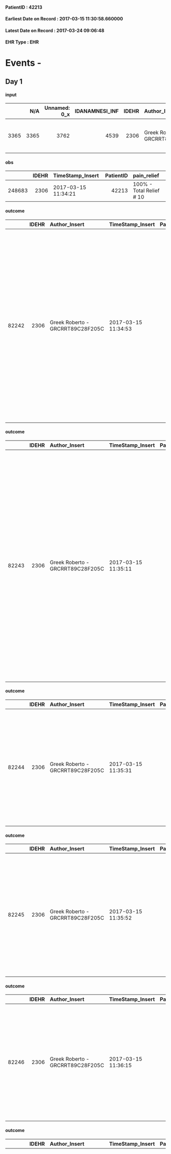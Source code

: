 
#### PatientID : 42213
#### Earliest Date on Record : 2017-03-15 11:30:58.660000
#### Latest Date on Record : 2017-03-24 09:06:48
#### EHR Type : EHR

# Events - 

## Day 1

#### input
|      |    N/A |   Unnamed: 0_x |   IDANAMNESI_INF |   IDEHR | Author_Insert                    | TimeStamp_Insert           | EHRType   |   PatientID |   IDDigitalSignDocument |   Non_Rilevabile_x | Note_Non_Rilevabile_x   | cognitivo_percettivo    | sonno_riposo   | perc_salute                                                    | rapporti_fam   | persone_vicine      | Caregiver   |
|-----:|-------:|---------------:|-----------------:|--------:|:---------------------------------|:---------------------------|:----------|------------:|------------------------:|-------------------:|:------------------------|:------------------------|:---------------|:---------------------------------------------------------------|:---------------|:--------------------|:------------|
| 3365 |   3365 |           3762 |             4539 |    2306 | Greek Roberto - GRCRRT89C28F205C | 2017-03-15 11:30:58.660000 | EHR       |       42213 |                  684381 |                  0 | NR                      | ideo-motor slowdown # 4 | Insomnia # 0   | perdit√ † Performance # 0; increased dell'affaticabilit√ † # 2 | is # 0         | daughter and son-in | daughter    |

#### obs
|        |   IDEHR | TimeStamp_Insert    |   PatientID | pain_relief              |
|-------:|--------:|:--------------------|------------:|:-------------------------|
| 248683 |    2306 | 2017-03-15 11:34:21 |       42213 | 100% - Total Relief # 10 |

#### outcome
|       |   IDEHR | Author_Insert                    | TimeStamp_Insert    |   PatientID |   IDDigitalSignDocument |   IDPAI_VIDAS | opt_problem                                                            |   opt_problem_num | opt_obiettivo                                                          |   opt_obiettivo_num | ds_note        | opt_stato_problema   |   opt_stato_problema_num | opt_interventi                                                                                                                                                                                                                                                                                                                                       |   opt_interventi_num |
|------:|--------:|:---------------------------------|:--------------------|------------:|------------------------:|--------------:|:-----------------------------------------------------------------------|------------------:|:-----------------------------------------------------------------------|--------------------:|:---------------|:---------------------|-------------------------:|:-----------------------------------------------------------------------------------------------------------------------------------------------------------------------------------------------------------------------------------------------------------------------------------------------------------------------------------------------------|---------------------:|
| 82242 |    2306 | Greek Roberto - GRCRRT89C28F205C | 2017-03-15 11:34:53 |       42213 |                  684386 |         84466 | Alteration of comfort associated with chronic pain and / or acute # 29 |                 2 | The patient will understand the importance of analgesic treatment # 54 |                   4 | in observation | closed Problem # 2   |                        2 | Counseling - Encouraging the patient to express their concerns # 429; Informational - Providing information on the basic therapy and the need to reduce the fear of dependence # 432; Informational - Inform the patient of the reasons why he may feel pain # 433; Informative - Inform the patient of the various methods of pain management # 434 |                    4 |

#### outcome
|       |   IDEHR | Author_Insert                    | TimeStamp_Insert    |   PatientID |   IDDigitalSignDocument |   IDPAI_VIDAS | opt_problem          |   opt_problem_num | opt_obiettivo                                       |   opt_obiettivo_num | opt_stato_problema   |   opt_stato_problema_num | opt_interventi                                                                                                                                                                                                                                                                                                                                                                                                                                     |   opt_interventi_num |
|------:|--------:|:---------------------------------|:--------------------|------------:|------------------------:|--------------:|:---------------------|------------------:|:----------------------------------------------------|--------------------:|:---------------------|-------------------------:|:---------------------------------------------------------------------------------------------------------------------------------------------------------------------------------------------------------------------------------------------------------------------------------------------------------------------------------------------------------------------------------------------------------------------------------------------------|---------------------:|
| 82243 |    2306 | Greek Roberto - GRCRRT89C28F205C | 2017-03-15 11:35:11 |       42213 |                  684387 |         84467 | Alteration hive # 33 |                 4 | The patient scaricher√ † ¬ † once every 3 days # 70 |                   4 | closed Problem # 2   |                        2 | Implementation PAI - Increase hydration per os # 576; Implementation of PAI - Administer medications correctly as prescribed # 578; Implementation of PAI - Evaluate the efficacy of drug administration # 579; Implementation of PAI - Perform evacuative enema after three days of closed alvo stool # 582; Counseling - Sharing with the patient the therapeutic path # 583; Counseling - Sharing with the caregiver the therapeutic path # 584 |                    4 |

#### outcome
|       |   IDEHR | Author_Insert                    | TimeStamp_Insert    |   PatientID |   IDDigitalSignDocument |   IDPAI_VIDAS | opt_problem                           |   opt_problem_num | opt_obiettivo                                                                                                             |   opt_obiettivo_num | opt_stato_problema   |   opt_stato_problema_num | opt_interventi                                                                                                                                                                                        |   opt_interventi_num |
|------:|--------:|:---------------------------------|:--------------------|------------:|------------------------:|--------------:|:--------------------------------------|------------------:|:--------------------------------------------------------------------------------------------------------------------------|--------------------:|:---------------------|-------------------------:|:------------------------------------------------------------------------------------------------------------------------------------------------------------------------------------------------------|---------------------:|
| 82244 |    2306 | Greek Roberto - GRCRRT89C28F205C | 2017-03-15 11:35:31 |       42213 |                  684388 |         84468 | Nutrition / Hydration inadequate # 34 |                 4 | The patient alimenter√ † ¬ † ¬ † using the residual capacit√ † reducing the risk of episodes of aspiration pneumonia # 73 |                   4 | closed Problem # 2   |                        2 | Educational - Educating the patient / caregiver about the need to change the consistency of food # 617; Informative - Informing the patient / caregiver about possible options for intervention # 618 |                    4 |

#### outcome
|       |   IDEHR | Author_Insert                    | TimeStamp_Insert    |   PatientID |   IDDigitalSignDocument |   IDPAI_VIDAS | opt_problem                                               |   opt_problem_num | opt_obiettivo                                                                                                                                                                                                         |   opt_obiettivo_num | opt_stato_problema   |   opt_stato_problema_num | opt_interventi                                                                                                                                                                                                   |   opt_interventi_num |
|------:|--------:|:---------------------------------|:--------------------|------------:|------------------------:|--------------:|:----------------------------------------------------------|------------------:|:----------------------------------------------------------------------------------------------------------------------------------------------------------------------------------------------------------------------|--------------------:|:---------------------|-------------------------:|:-----------------------------------------------------------------------------------------------------------------------------------------------------------------------------------------------------------------|---------------------:|
| 82245 |    2306 | Greek Roberto - GRCRRT89C28F205C | 2017-03-15 11:35:52 |       42213 |                  684389 |         84469 | State anxiety, apprehension, confusion, anger, panic # 28 |                 4 | The patient riferir√ † ¬ † to get better on the mental and physical plane, distinguishing the real problems from those potential, identifying the factors that still pu√≤ controlling and expressing their fears # 52 |                   4 | closed Problem # 2   |                        2 | Counseling - Share with caregiver therapeutic path # 402; PAI Implementation - Evaluate the effectiveness of drug administration # 400; PAI Implementation - properly administer the drugs as prescription # 399 |                    4 |

#### outcome
|       |   IDEHR | Author_Insert                    | TimeStamp_Insert    |   PatientID |   IDDigitalSignDocument |   IDPAI_VIDAS | opt_problem                         |   opt_problem_num | opt_obiettivo                                                                                                                                                                              |   opt_obiettivo_num | opt_stato_problema   |   opt_stato_problema_num | opt_interventi                                                                                                                                                                                                      |   opt_interventi_num |
|------:|--------:|:---------------------------------|:--------------------|------------:|------------------------:|--------------:|:------------------------------------|------------------:|:-------------------------------------------------------------------------------------------------------------------------------------------------------------------------------------------|--------------------:|:---------------------|-------------------------:|:--------------------------------------------------------------------------------------------------------------------------------------------------------------------------------------------------------------------|---------------------:|
| 82246 |    2306 | Greek Roberto - GRCRRT89C28F205C | 2017-03-15 11:36:15 |       42213 |                  684390 |         84470 | Deficit in the care of s√® # 25 = 0 |                 4 | Maintain dignity ¬ † of the patient, where possible, helping him to accept their own limitations, considering himself realistic and objective (eating, bathing, dressing, delete) # 42 = 0 |                   4 | Open Problem # 1     |                        1 | PAI Implementation - Ensuring the right privacy # 182 = 0; Counseling - Encourage to express feelings about the care deficit s # 184 = 0; PAI Implementation - completely replace the activity † everyday # 183 = 0 |                    4 |

#### outcome
|       |   IDEHR | Author_Insert                    | TimeStamp_Insert    |   PatientID |   IDDigitalSignDocument |   IDPAI_VIDAS | opt_problem                                                                |   opt_problem_num | opt_obiettivo                                                   |   opt_obiettivo_num | opt_stato_problema   |   opt_stato_problema_num | opt_interventi                                                                                                                                                                                                                                                                                                                                                                                                                                                                                               |   opt_interventi_num |
|------:|--------:|:---------------------------------|:--------------------|------------:|------------------------:|--------------:|:---------------------------------------------------------------------------|------------------:|:----------------------------------------------------------------|--------------------:|:---------------------|-------------------------:|:-------------------------------------------------------------------------------------------------------------------------------------------------------------------------------------------------------------------------------------------------------------------------------------------------------------------------------------------------------------------------------------------------------------------------------------------------------------------------------------------------------------|---------------------:|
| 82247 |    2306 | Greek Roberto - GRCRRT89C28F205C | 2017-03-15 11:36:40 |       42213 |                  684391 |         84471 | Alteration of comfort associated with chronic pain and / or acute # 29 = 0 |                 2 | The patient riferir√ † ¬ † a satisfactory pain control # 56 = 0 |                   1 | closed Problem # 2   |                        2 | PAI Implementation - therapeutic upgrading # 441; PAI Implementation - properly administer the drugs as prescription # 442; Implementation PAI - Evaluate the effectiveness of drug delivery # 443; Education - educating the caregiver / patient recognition / treatment of the symptom # 446; PAI Implementation - therapeutic upgrading # 441 = 0; PAI Implementation - properly administer the drugs as prescription # 442 = 0; PAI Implementation - to evaluate the efficacy of drug delivery # 443 = 0 |                    2 |

#### outcome
|       |   IDEHR | Author_Insert                    | TimeStamp_Insert    |   PatientID |   IDDigitalSignDocument |   IDPAI_VIDAS | opt_problem                                                                |   opt_problem_num | opt_obiettivo                                                   |   opt_obiettivo_num | opt_stato_problema   |   opt_stato_problema_num | opt_interventi                                                                                                                                                                                                                                                                                                                                                                                                                                                                                               |   opt_interventi_num |
|------:|--------:|:---------------------------------|:--------------------|------------:|------------------------:|--------------:|:---------------------------------------------------------------------------|------------------:|:----------------------------------------------------------------|--------------------:|:---------------------|-------------------------:|:-------------------------------------------------------------------------------------------------------------------------------------------------------------------------------------------------------------------------------------------------------------------------------------------------------------------------------------------------------------------------------------------------------------------------------------------------------------------------------------------------------------|---------------------:|
| 82248 |    2306 | Greek Roberto - GRCRRT89C28F205C | 2017-03-15 11:37:05 |       42213 |                  684392 |         84472 | Alteration of comfort associated with chronic pain and / or acute # 29 = 0 |                 2 | The patient riferir√ † ¬ † a satisfactory pain control # 56 = 0 |                   1 | Open Problem # 1     |                        1 | PAI Implementation - therapeutic upgrading # 441; PAI Implementation - properly administer the drugs as prescription # 442; Implementation PAI - Evaluate the effectiveness of drug delivery # 443; Education - educating the caregiver / patient recognition / treatment of the symptom # 446; PAI Implementation - therapeutic upgrading # 441 = 0; PAI Implementation - properly administer the drugs as prescription # 442 = 0; PAI Implementation - to evaluate the efficacy of drug delivery # 443 = 0 |                    2 |

#### outcome
|       |   IDEHR | Author_Insert                    | TimeStamp_Insert    |   PatientID |   IDDigitalSignDocument |   IDPAI_VIDAS | opt_problem                   |   opt_problem_num | opt_obiettivo                                                                                              |   opt_obiettivo_num | opt_stato_problema   |   opt_stato_problema_num | opt_interventi                                                                                                                                                                                                 |   opt_interventi_num |
|------:|--------:|:---------------------------------|:--------------------|------------:|------------------------:|--------------:|:------------------------------|------------------:|:-----------------------------------------------------------------------------------------------------------|--------------------:|:---------------------|-------------------------:|:---------------------------------------------------------------------------------------------------------------------------------------------------------------------------------------------------------------|---------------------:|
| 82249 |    2306 | Greek Roberto - GRCRRT89C28F205C | 2017-03-15 11:37:28 |       42213 |                  684394 |         84473 | Altered sleep / wake # 31 = 0 |                 4 | The patient will report satisfactory conditions in terms of quality both in terms of quantity and # 62 = 0 |                   4 | Open Problem # 1     |                        1 | PAI Implementation - properly I administer the drugs as prescription # 520 = 0; PAI Implementation - To evaluate the efficacy of drug delivery # 521 = 0; PAI Implementation - therapeutic upgrading # 519 = 0 |                    4 |

#### obs
|       |   IDEHR | TimeStamp_Insert           |   PatientID | chk_eloquence     | asthenia   | cachexia     | dyspnoea                  | body_temp    | cognitive_state       |
|------:|--------:|:---------------------------|------------:|:------------------|:-----------|:-------------|:--------------------------|:-------------|:----------------------|
| 18642 |    2306 | 2017-03-15 13:43:02.443000 |       42213 | fluent speech # 0 | Severe # 3 | cachexia # 0 | applicant mild strain # 6 | Apyrexia # 0 | confused at times 0 # |

#### input
|      |    N/A |   IDEHR | Author_Insert                    | TimeStamp_Insert    | EHRType   |   PatientID |   IDDigitalSignDocument | persone_vicine   |   Unnamed: 0_y |   IDANAMNESI_MED |   Non_Rilevabile_y | Note_Non_Rilevabile_y   | opt_consapevolezza                          | diagnosis                                                                                                                                                              |
|-----:|-------:|--------:|:---------------------------------|:--------------------|:----------|------------:|------------------------:|:-----------------|---------------:|-----------------:|-------------------:|:------------------------|:--------------------------------------------|:-----------------------------------------------------------------------------------------------------------------------------------------------------------------------|
| 8081 |   8081 |    2306 | Mauro Roberta - MRARRT80P65M102I | 2017-03-15 13:59:37 | EHR       |       42213 |                  684532 | N/A              |          11107 |             6161 |                  0 | NR                      | Awareness of diagnosis but no prognosis # 2 | 2009: riscontro di nodulo spiculato LSS, solo in follow-up.                                                                                                            |
|      |        |         |                                  |                     |           |             |                         |                  |                |                  |                    |                         |                                             | 11/2015: versamento pleurico sinistro.                                                                                                                                 |
|      |        |         |                                  |                     |           |             |                         |                  |                |                  |                    |                         |                                             | 5/2016: riscontro di metastasi epatica. Verosimile neoplasia polmonare, raccordata alla pleura limitrofa, versamento pleurico e atelettasia al LIS, metastasi epatica. |
|      |        |         |                                  |                     |           |             |                         |                  |                |                  |                    |                         |                                             |                                                                                                                                                                        |
|      |        |         |                                  |                     |           |             |                         |                  |                |                  |                    |                         |                                             | 1999 TURP per IPB; cardiomiopatia dilatativa ipocinetica, 2011 IM lieve. BESV.                                                                                         |

#### input
|       |    N/A |   IDEHR | Author_Insert                    | TimeStamp_Insert    | EHRType   |   PatientID |   IDDigitalSignDocument | persone_vicine   |   Unnamed: 0_y.1 |   IDDIAGNOSI_ICD |   Non_Rilevabile_y.1 | Note_Non_Rilevabile_y.1   | I_ICD                                                            | II_ICD                                                                        | III_ICD                                         | IV_ICD                                                                                                                |
|------:|-------:|--------:|:---------------------------------|:--------------------|:----------|------------:|------------------------:|:-----------------|-----------------:|-----------------:|---------------------:|:--------------------------|:-----------------------------------------------------------------|:------------------------------------------------------------------------------|:------------------------------------------------|:----------------------------------------------------------------------------------------------------------------------|
| 17232 |  17232 |    2306 | Mauro Roberta - MRARRT80P65M102I | 2017-03-15 14:00:08 | EHR       |       42213 |                  684537 | N/A              |             2793 |             2793 |                    0 | NR                        | 1629 - Tumori maligni del bronco o polmone, non specificato#2069 | 1977 - Tumori maligni secondari del fegato, specificati come metastatici#2155 | 1972 - Tumori maligni secondari del pleura#2150 | 60000 - Ipertrofia prostatica benigna senza ostruzione urinaria ed altri sintomi delle basse vie urinarie (luts)#2364 |

#### obs
|        |   IDEHR | TimeStamp_Insert           |   PatientID | opt_cooperation   | chk_ausili_presidi   | opt_care_giver   | cachexia     | agitation_behavior_freq   | diet           | cognitive_state   |
|-------:|--------:|:---------------------------|------------:|:------------------|:---------------------|:-----------------|:-------------|:--------------------------|:---------------|:------------------|
| 111193 |    2306 | 2017-03-15 17:46:40.687000 |       42213 | Collaborating # 0 | absorbency # 0       | This # 0         | cachexia # 0 | quiet # 0                 | cold foods # 6 | Polished # 2      |

#### obs
|        |   IDEHR | TimeStamp_Insert    |   PatientID |
|-------:|--------:|:--------------------|------------:|
| 159687 |    2306 | 2017-03-15 17:48:12 |       42213 |

#### obs
|        |   IDEHR | TimeStamp_Insert    |   PatientID | pain_relief              |
|-------:|--------:|:--------------------|------------:|:-------------------------|
| 248726 |    2306 | 2017-03-15 20:19:53 |       42213 | 100% - Total Relief # 10 |

#### obs
|       |   IDEHR | TimeStamp_Insert           |   PatientID | personal_hygiene   | urine_elimination   | mobility     | asthenia   | cachexia     | motor_performance                                                                                  | body_temp    | diet            | cognitive_state          | consumption_help   |
|------:|--------:|:---------------------------|------------:|:-------------------|:--------------------|:-------------|:-----------|:-------------|:---------------------------------------------------------------------------------------------------|:-------------|:----------------|:-------------------------|:-------------------|
| 62782 |    2306 | 2017-03-15 20:21:53.500000 |       42213 | Employee # 4       | Independent # 0     | Employee # 4 | Severe # 2 | cachexia # 0 | 30% - Patient with directions to the hospital or home hospitalization, intensive home support # 03 | Apyrexia # 0 | Homogenized # 2 | confused - sometimes # 0 | # 4 employees      |

#### obs
|        |   IDEHR | TimeStamp_Insert    |   PatientID | pain_relief              |
|-------:|--------:|:--------------------|------------:|:-------------------------|
| 248732 |    2306 | 2017-03-16 04:10:59 |       42213 | 100% - Total Relief # 10 |

#### obs
|        |   IDEHR | TimeStamp_Insert    |   PatientID |
|-------:|--------:|:--------------------|------------:|
| 159691 |    2306 | 2017-03-16 06:18:46 |       42213 |


## Day 2

#### obs
|       |   IDEHR | TimeStamp_Insert           |   PatientID | chk_eloquence     | asthenia   | cachexia     | dyspnoea                  | body_temp    | agitation_behavior_freq   | cognitive_state       |
|------:|--------:|:---------------------------|------------:|:------------------|:-----------|:-------------|:--------------------------|:-------------|:--------------------------|:----------------------|
| 18674 |    2306 | 2017-03-16 11:33:55.250000 |       42213 | fluent speech # 0 | Severe # 3 | cachexia # 0 | applicant mild strain # 6 | Apyrexia # 0 | quiet # 0                 | confused at times 0 # |

#### obs
|        |   IDEHR | TimeStamp_Insert           |   PatientID | chk_ausili_presidi   | opt_care_giver   | chk_gastrointestinal_symptoms   | opt_dehydration   | asthenia     | cachexia     | dyspnoea    | body_temp    | agitation_behavior_freq   | diet            | cognitive_state          | consumption_help   |
|-------:|--------:|:---------------------------|------------:|:---------------------|:-----------------|:--------------------------------|:------------------|:-------------|:-------------|:------------|:-------------|:--------------------------|:----------------|:-------------------------|:-------------------|
| 111221 |    2306 | 2017-03-16 11:40:30.850000 |       42213 | absorbency # 0       | absent # 2       | thirst # 5                      | Dehydration # 0   | Moderate # 1 | cachexia # 0 | at rest # 0 | Apyrexia # 1 | quiet # 0                 | homogenized # 2 | confused - sometimes # 0 | help with # 2      |

#### obs
|        |   IDEHR | TimeStamp_Insert    |   PatientID |
|-------:|--------:|:--------------------|------------:|
| 159717 |    2306 | 2017-03-16 11:42:13 |       42213 |

#### obs
|        |   IDEHR | TimeStamp_Insert    |   PatientID | pain_relief              |
|-------:|--------:|:--------------------|------------:|:-------------------------|
| 248852 |    2306 | 2017-03-16 13:36:12 |       42213 | 100% - Total Relief # 10 |

#### obs
|       |   IDEHR | TimeStamp_Insert           |   PatientID | personal_hygiene   | urine_elimination   | mobility     | active_diuresis     | asthenia   | cachexia     | motor_performance                                                                                  | body_temp    | diet            | cognitive_state   | consumption_help   |
|------:|--------:|:---------------------------|------------:|:-------------------|:--------------------|:-------------|:--------------------|:-----------|:-------------|:---------------------------------------------------------------------------------------------------|:-------------|:----------------|:------------------|:-------------------|
| 62822 |    2306 | 2017-03-16 13:41:20.497000 |       42213 | Employee # 4       | Independent # 0     | Employee # 4 | active diuresis # 0 | Severe # 2 | cachexia # 0 | 30% - Patient with directions to the hospital or home hospitalization, intensive home support # 03 | Apyrexia # 0 | Homogenized # 2 | Polished # 2      | # 4 employees      |

#### obs
|        |   IDEHR | TimeStamp_Insert           |   PatientID | chk_ausili_presidi   | opt_care_giver   | chk_gastrointestinal_symptoms   | opt_dehydration   | asthenia     | cachexia     | dyspnoea    | body_temp    | agitation_behavior_freq   | diet            | cognitive_state          | consumption_help   |
|-------:|--------:|:---------------------------|------------:|:---------------------|:-----------------|:--------------------------------|:------------------|:-------------|:-------------|:------------|:-------------|:--------------------------|:----------------|:-------------------------|:-------------------|
| 111230 |    2306 | 2017-03-16 15:57:30.197000 |       42213 | absorbency # 0       | absent # 2       | thirst # 5                      | Dehydration # 0   | Moderate # 1 | cachexia # 0 | at rest # 0 | Apyrexia # 1 | quiet # 0                 | homogenized # 2 | confused - sometimes # 0 | help with # 2      |

#### obs
|        |   IDEHR | TimeStamp_Insert    |   PatientID |
|-------:|--------:|:--------------------|------------:|
| 159725 |    2306 | 2017-03-16 15:58:45 |       42213 |

#### obs
|        |   IDEHR | TimeStamp_Insert    |   PatientID | pain_relief              |
|-------:|--------:|:--------------------|------------:|:-------------------------|
| 248917 |    2306 | 2017-03-16 17:35:10 |       42213 | 100% - Total Relief # 10 |

#### obs
|        |   IDEHR | TimeStamp_Insert    |   PatientID | pain_freq      |
|-------:|--------:|:--------------------|------------:|:---------------|
| 248920 |    2306 | 2017-03-16 17:39:27 |       42213 | Occasional # 4 |

#### obs
|       |   IDEHR | TimeStamp_Insert           |   PatientID | personal_hygiene   | urine_elimination   | mobility     | speech            | active_diuresis     | asthenia   | cachexia     | motor_performance                                                                                  | body_temp    | mood                                                          | diet            | cognitive_state   | consumption_help   |
|------:|--------:|:---------------------------|------------:|:-------------------|:--------------------|:-------------|:------------------|:--------------------|:-----------|:-------------|:---------------------------------------------------------------------------------------------------|:-------------|:--------------------------------------------------------------|:----------------|:------------------|:-------------------|
| 62848 |    2306 | 2017-03-17 05:58:45.080000 |       42213 | Employee # 4       | Independent # 0     | Employee # 4 | fluent speech # 0 | active diuresis # 0 | Severe # 2 | cachexia # 0 | 30% - Patient with directions to the hospital or home hospitalization, intensive home support # 03 | Apyrexia # 0 | chiusura in se stesso#01;disperazione#04;senso d'impotenza#10 | Homogenized # 2 | Polished # 2      | # 4 employees      |

#### obs
|        |   IDEHR | TimeStamp_Insert           |   PatientID | opt_cooperation                           | chk_ausili_presidi   | asthenia     | cachexia     | dyspnoea        |
|-------:|--------:|:---------------------------|------------:|:------------------------------------------|:---------------------|:-------------|:-------------|:----------------|
| 111242 |    2306 | 2017-03-17 06:00:09.107000 |       42213 | discomfort to the technical maneuvers # 2 | absorbency # 0       | Moderate # 1 | cachexia # 0 | mild strain # 1 |

#### obs
|        |   IDEHR | TimeStamp_Insert    |   PatientID | pain_freq      |
|-------:|--------:|:--------------------|------------:|:---------------|
| 248946 |    2306 | 2017-03-17 06:00:23 |       42213 | Occasional # 4 |

#### obs
|        |   IDEHR | TimeStamp_Insert    |   PatientID |
|-------:|--------:|:--------------------|------------:|
| 159737 |    2306 | 2017-03-17 06:00:37 |       42213 |

#### obs
|        |   IDEHR | TimeStamp_Insert           |   PatientID | opt_attitude   | motor_performance                                |
|-------:|--------:|:---------------------------|------------:|:---------------|:-------------------------------------------------|
| 121329 |    2306 | 2017-03-17 11:25:03.640000 |       42213 | Positive # 0   | only ambulate with aid or use the wheelchair # 2 |

#### obs
|        |   IDEHR | TimeStamp_Insert           |   PatientID | opt_attitude   | motor_performance                                |
|-------:|--------:|:---------------------------|------------:|:---------------|:-------------------------------------------------|
| 121330 |    2306 | 2017-03-17 11:25:55.193000 |       42213 | Positive # 0   | only ambulate with aid or use the wheelchair # 2 |


## Day 3

#### obs
|        |   IDEHR | TimeStamp_Insert    |   PatientID | pain_freq      | pain_relief              |
|-------:|--------:|:--------------------|------------:|:---------------|:-------------------------|
| 249025 |    2306 | 2017-03-17 13:18:31 |       42213 | Occasional # 4 | 100% - Total Relief # 10 |

#### obs
|       |   IDEHR | TimeStamp_Insert           |   PatientID | personal_hygiene   | urine_elimination   | mobility     | active_diuresis     | asthenia   | cachexia     | motor_performance                                                                                  | body_temp    | diet            | cognitive_state   | consumption_help   |
|------:|--------:|:---------------------------|------------:|:-------------------|:--------------------|:-------------|:--------------------|:-----------|:-------------|:---------------------------------------------------------------------------------------------------|:-------------|:----------------|:------------------|:-------------------|
| 62868 |    2306 | 2017-03-17 13:20:17.397000 |       42213 | Employee # 4       | Independent # 0     | Employee # 4 | active diuresis # 0 | Severe # 2 | cachexia # 0 | 30% - Patient with directions to the hospital or home hospitalization, intensive home support # 03 | Apyrexia # 0 | Homogenized # 2 | Polished # 2      | # 4 employees      |

#### obs
|        |   IDEHR | TimeStamp_Insert           |   PatientID | opt_cooperation   | chk_ausili_presidi   | chk_ausili_incont   | opt_care_giver   | chk_gastrointestinal_symptoms   | asthenia   | cachexia     | dyspnoea        | motor_performance              | body_temp    | agitation_behavior_freq   |
|-------:|--------:|:---------------------------|------------:|:------------------|:---------------------|:--------------------|:-----------------|:--------------------------------|:-----------|:-------------|:----------------|:-------------------------------|:-------------|:--------------------------|
| 111281 |    2306 | 2017-03-17 16:12:28.277000 |       42213 | Collaborating # 0 | absorbency # 0       | absorbency # 0      | absent # 2       | thirst # 5                      | Severe # 2 | cachexia # 0 | mild strain # 1 | bedridden, nontransferable # 5 | Apyrexia # 1 | quiet # 0                 |

#### obs
|        |   IDEHR | TimeStamp_Insert    |   PatientID |
|-------:|--------:|:--------------------|------------:|
| 159778 |    2306 | 2017-03-17 16:13:05 |       42213 |

#### obs
|       |   IDEHR | TimeStamp_Insert           |   PatientID | personal_hygiene   | urine_elimination   | mobility     | active_diuresis     | asthenia   | cachexia     | motor_performance                                                                                  | body_temp    | diet            | cognitive_state   | consumption_help   |
|------:|--------:|:---------------------------|------------:|:-------------------|:--------------------|:-------------|:--------------------|:-----------|:-------------|:---------------------------------------------------------------------------------------------------|:-------------|:----------------|:------------------|:-------------------|
| 62895 |    2306 | 2017-03-17 17:46:59.823000 |       42213 | Employee # 4       | Independent # 0     | Employee # 4 | active diuresis # 0 | Severe # 2 | cachexia # 0 | 30% - Patient with directions to the hospital or home hospitalization, intensive home support # 03 | Apyrexia # 0 | Homogenized # 2 | Polished # 2      | # 4 employees      |

#### obs
|        |   IDEHR | TimeStamp_Insert    |   PatientID | pain_freq      | pain_relief              |
|-------:|--------:|:--------------------|------------:|:---------------|:-------------------------|
| 249093 |    2306 | 2017-03-17 17:47:36 |       42213 | Occasional # 4 | 100% - Total Relief # 10 |

#### obs
|        |   IDEHR | TimeStamp_Insert    |   PatientID | pain_freq      | pain_relief              |
|-------:|--------:|:--------------------|------------:|:---------------|:-------------------------|
| 249112 |    2306 | 2017-03-18 06:18:24 |       42213 | Occasional # 4 | 100% - Total Relief # 10 |

#### obs
|        |   IDEHR | TimeStamp_Insert           |   PatientID |
|-------:|--------:|:---------------------------|------------:|
| 111292 |    2306 | 2017-03-18 06:39:29.383000 |       42213 |

#### obs
|        |   IDEHR | TimeStamp_Insert    |   PatientID |
|-------:|--------:|:--------------------|------------:|
| 159790 |    2306 | 2017-03-18 06:39:58 |       42213 |

#### obs
|        |   IDEHR | TimeStamp_Insert           |   PatientID |
|-------:|--------:|:---------------------------|------------:|
| 306934 |    2306 | 2017-03-18 10:48:01.060000 |       42213 |

#### obs
|        |   IDEHR | TimeStamp_Insert    |   PatientID | pain_freq      | pain_relief              |
|-------:|--------:|:--------------------|------------:|:---------------|:-------------------------|
| 249123 |    2306 | 2017-03-18 11:07:10 |       42213 | Occasional # 4 | 100% - Total Relief # 10 |


## Day 4

#### obs
|        |   IDEHR | TimeStamp_Insert    |   PatientID |
|-------:|--------:|:--------------------|------------:|
| 159804 |    2306 | 2017-03-18 11:54:51 |       42213 |

#### obs
|        |   IDEHR | TimeStamp_Insert           |   PatientID | opt_cooperation                           | chk_ausili_presidi   | opt_care_giver   | dyspnoea        | motor_performance                                                | body_temp    | agitation_behavior_freq   | diet            | cognitive_state          | consumption_help   |
|-------:|--------:|:---------------------------|------------:|:------------------------------------------|:---------------------|:-----------------|:----------------|:-----------------------------------------------------------------|:-------------|:--------------------------|:----------------|:-------------------------|:-------------------|
| 111311 |    2306 | 2017-03-18 12:02:36.397000 |       42213 | discomfort to the technical maneuvers # 2 | absorbency # 0       | This # 0         | mild strain # 1 | unable to walk, transfers difficolt√ † with support operator # 3 | Apyrexia # 1 | quiet # 0                 | homogenized # 2 | confused - sometimes # 0 | help with # 2      |

#### obs
|        |   IDEHR | TimeStamp_Insert    |   PatientID |
|-------:|--------:|:--------------------|------------:|
| 159810 |    2306 | 2017-03-18 12:03:10 |       42213 |

#### obs
|       |   IDEHR | TimeStamp_Insert           |   PatientID | personal_hygiene   | urine_elimination   | mobility     | active_diuresis     | asthenia   | cachexia     | motor_performance                                                                                  | body_temp    | diet            | cognitive_state   | consumption_help   |
|------:|--------:|:---------------------------|------------:|:-------------------|:--------------------|:-------------|:--------------------|:-----------|:-------------|:---------------------------------------------------------------------------------------------------|:-------------|:----------------|:------------------|:-------------------|
| 62920 |    2306 | 2017-03-18 12:09:49.157000 |       42213 | Employee # 4       | Independent # 0     | Employee # 4 | active diuresis # 0 | Severe # 2 | cachexia # 0 | 30% - Patient with directions to the hospital or home hospitalization, intensive home support # 03 | Apyrexia # 0 | Homogenized # 2 | Polished # 2      | help with # 2      |

#### obs
|        |   IDEHR | TimeStamp_Insert           |   PatientID | opt_cooperation                           | chk_ausili_presidi   | opt_care_giver               | dyspnoea        | motor_performance                                                | body_temp    | diet            | cognitive_state          | consumption_help   |
|-------:|--------:|:---------------------------|------------:|:------------------------------------------|:---------------------|:-----------------------------|:----------------|:-----------------------------------------------------------------|:-------------|:----------------|:-------------------------|:-------------------|
| 111322 |    2306 | 2017-03-18 16:26:35.387000 |       42213 | discomfort to the technical maneuvers # 2 | absorbency # 0       | occasionally lives there # 1 | mild strain # 1 | unable to walk, transfers difficolt√ † with support operator # 3 | Apyrexia # 1 | homogenized # 2 | confused - sometimes # 0 | help with # 2      |

#### obs
|        |   IDEHR | TimeStamp_Insert    |   PatientID |
|-------:|--------:|:--------------------|------------:|
| 159819 |    2306 | 2017-03-18 16:27:15 |       42213 |

#### obs
|       |   IDEHR | TimeStamp_Insert           |   PatientID | personal_hygiene   | urine_elimination   | mobility     | active_diuresis     | asthenia   | cachexia     | motor_performance                                                                                  | body_temp    | diet            | cognitive_state   | consumption_help   |
|------:|--------:|:---------------------------|------------:|:-------------------|:--------------------|:-------------|:--------------------|:-----------|:-------------|:---------------------------------------------------------------------------------------------------|:-------------|:----------------|:------------------|:-------------------|
| 62924 |    2306 | 2017-03-18 16:57:54.473000 |       42213 | Employee # 4       | Independent # 0     | Employee # 4 | active diuresis # 0 | Severe # 2 | cachexia # 0 | 30% - Patient with directions to the hospital or home hospitalization, intensive home support # 03 | Apyrexia # 0 | Homogenized # 2 | Polished # 2      | help with # 2      |

#### obs
|        |   IDEHR | TimeStamp_Insert    |   PatientID | pain_relief              |
|-------:|--------:|:--------------------|------------:|:-------------------------|
| 249141 |    2306 | 2017-03-18 16:58:20 |       42213 | 100% - Total Relief # 10 |

#### obs
|        |   IDEHR | TimeStamp_Insert           |   PatientID | body_temp    |
|-------:|--------:|:---------------------------|------------:|:-------------|
| 111337 |    2306 | 2017-03-19 06:14:04.650000 |       42213 | Apyrexia # 1 |

#### obs
|        |   IDEHR | TimeStamp_Insert    |   PatientID |
|-------:|--------:|:--------------------|------------:|
| 159832 |    2306 | 2017-03-19 06:14:33 |       42213 |

#### obs
|       |   IDEHR | TimeStamp_Insert           |   PatientID | motor_performance                                                                                  |
|------:|--------:|:---------------------------|------------:|:---------------------------------------------------------------------------------------------------|
| 62941 |    2306 | 2017-03-19 06:18:21.010000 |       42213 | 30% - Patient with directions to the hospital or home hospitalization, intensive home support # 03 |

#### obs
|        |   IDEHR | TimeStamp_Insert    |   PatientID | pain_relief              |
|-------:|--------:|:--------------------|------------:|:-------------------------|
| 249175 |    2306 | 2017-03-19 06:19:03 |       42213 | 100% - Total Relief # 10 |

#### obs
|        |   IDEHR | TimeStamp_Insert    |   PatientID | pain_relief   |
|-------:|--------:|:--------------------|------------:|:--------------|
| 249180 |    2306 | 2017-03-19 09:53:34 |       42213 | 90% # 9       |


## Day 5

#### obs
|       |   IDEHR | TimeStamp_Insert           |   PatientID | personal_hygiene   | urine_elimination   | mobility     | active_diuresis     | asthenia   | cachexia     | dyspnoea    | motor_performance                                                                                  | body_temp    | diet            | cognitive_state   | consumption_help   |
|------:|--------:|:---------------------------|------------:|:-------------------|:--------------------|:-------------|:--------------------|:-----------|:-------------|:------------|:---------------------------------------------------------------------------------------------------|:-------------|:----------------|:------------------|:-------------------|
| 62950 |    2306 | 2017-03-19 14:35:44.790000 |       42213 | Employee # 4       | Independent # 0     | Employee # 4 | active diuresis # 0 | Severe # 2 | cachexia # 0 | at rest # 0 | 30% - Patient with directions to the hospital or home hospitalization, intensive home support # 03 | Apyrexia # 0 | Homogenized # 2 | Polished # 2      | help with # 2      |

#### obs
|        |   IDEHR | TimeStamp_Insert    |   PatientID | pain_relief   |
|-------:|--------:|:--------------------|------------:|:--------------|
| 249202 |    2306 | 2017-03-19 15:21:34 |       42213 | 90% # 9       |

#### obs
|       |   IDEHR | TimeStamp_Insert           |   PatientID | personal_hygiene   | urine_elimination   | mobility     | active_diuresis     | asthenia   | cachexia     | motor_performance                                                                                  | body_temp    | diet            | cognitive_state   | consumption_help   |
|------:|--------:|:---------------------------|------------:|:-------------------|:--------------------|:-------------|:--------------------|:-----------|:-------------|:---------------------------------------------------------------------------------------------------|:-------------|:----------------|:------------------|:-------------------|
| 62955 |    2306 | 2017-03-19 16:50:30.183000 |       42213 | Employee # 4       | With help # 2       | Employee # 4 | active diuresis # 0 | Severe # 2 | cachexia # 0 | 30% - Patient with directions to the hospital or home hospitalization, intensive home support # 03 | Apyrexia # 0 | Homogenized # 2 | Polished # 2      | help with # 2      |

#### obs
|        |   IDEHR | TimeStamp_Insert           |   PatientID | opt_cooperation                           | chk_ausili_presidi   | opt_care_giver   | dyspnoea        | diet            | consumption_help   |
|-------:|--------:|:---------------------------|------------:|:------------------------------------------|:---------------------|:-----------------|:----------------|:----------------|:-------------------|
| 111348 |    2306 | 2017-03-19 17:04:49.060000 |       42213 | discomfort to the technical maneuvers # 2 | absorbency # 0       | This # 0         | mild strain # 1 | homogenized # 2 | help with # 2      |

#### obs
|        |   IDEHR | TimeStamp_Insert    |   PatientID |
|-------:|--------:|:--------------------|------------:|
| 159846 |    2306 | 2017-03-19 17:05:23 |       42213 |

#### obs
|        |   IDEHR | TimeStamp_Insert           |   PatientID | chk_ausili_presidi   | asthenia   | body_temp    | mood                              |
|-------:|--------:|:---------------------------|------------:|:---------------------|:-----------|:-------------|:----------------------------------|
| 111359 |    2306 | 2017-03-20 05:42:18.793000 |       42213 | absorbency # 0       | Severe # 2 | Apyrexia # 1 | Despair # 04; # 05 irritabilit√ † |

#### obs
|        |   IDEHR | TimeStamp_Insert    |   PatientID |
|-------:|--------:|:--------------------|------------:|
| 159857 |    2306 | 2017-03-20 05:42:58 |       42213 |

#### obs
|        |   IDEHR | TimeStamp_Insert    |   PatientID | pain_relief   |
|-------:|--------:|:--------------------|------------:|:--------------|
| 249222 |    2306 | 2017-03-20 06:31:49 |       42213 | 90% # 9       |

#### obs
|       |   IDEHR | TimeStamp_Insert           |   PatientID | mobility     | active_diuresis     | dyspnoea        | motor_performance                                                                                  |
|------:|--------:|:---------------------------|------------:|:-------------|:--------------------|:----------------|:---------------------------------------------------------------------------------------------------|
| 62961 |    2306 | 2017-03-20 06:33:43.550000 |       42213 | Employee # 4 | active diuresis # 0 | mild strain # 1 | 30% - Patient with directions to the hospital or home hospitalization, intensive home support # 03 |


## Day 6

#### obs
|        |   IDEHR | TimeStamp_Insert    |   PatientID |
|-------:|--------:|:--------------------|------------:|
| 159892 |    2306 | 2017-03-20 13:21:32 |       42213 |

#### obs
|        |   IDEHR | TimeStamp_Insert    |   PatientID | pain_relief   |
|-------:|--------:|:--------------------|------------:|:--------------|
| 249350 |    2306 | 2017-03-20 13:45:49 |       42213 | 90% # 9       |

#### obs
|       |   IDEHR | TimeStamp_Insert           |   PatientID | personal_hygiene   | urine_elimination   | mobility     | active_diuresis     | asthenia   | cachexia     | dyspnoea        | motor_performance                                                                                  | body_temp    | mood            | diet            | cognitive_state   | consumption_help   |
|------:|--------:|:---------------------------|------------:|:-------------------|:--------------------|:-------------|:--------------------|:-----------|:-------------|:----------------|:---------------------------------------------------------------------------------------------------|:-------------|:----------------|:----------------|:------------------|:-------------------|
| 62995 |    2306 | 2017-03-20 13:49:16.173000 |       42213 | Employee # 4       | With help # 2       | Employee # 4 | active diuresis # 0 | Severe # 2 | cachexia # 0 | mild strain # 1 | 30% - Patient with directions to the hospital or home hospitalization, intensive home support # 03 | Apyrexia # 0 | disperazione#04 | Homogenized # 2 | Polished # 2      | help with # 2      |

#### obs
|       |   IDEHR | TimeStamp_Insert           |   PatientID | personal_hygiene   | urine_elimination   | mobility     | asthenia   | cachexia     | dyspnoea    | motor_performance                                                                       | mood                            | feces_elimination   |
|------:|--------:|:---------------------------|------------:|:-------------------|:--------------------|:-------------|:-----------|:-------------|:------------|:----------------------------------------------------------------------------------------|:--------------------------------|:--------------------|
| 63012 |    2306 | 2017-03-20 17:41:00.853000 |       42213 | Employee # 4       | Employee # 4        | Employee # 4 | Severe # 2 | cachexia # 0 | at rest # 0 | 20% - Patient with serious impairment of organ functions, one or irreversible pi√π # 02 | Despair # 04; helplessness # 10 | Employee # 4        |

#### obs
|        |   IDEHR | TimeStamp_Insert    |   PatientID | pain_relief   |
|-------:|--------:|:--------------------|------------:|:--------------|
| 249412 |    2306 | 2017-03-20 17:41:52 |       42213 | 90% # 9       |

#### obs
|        |   IDEHR | TimeStamp_Insert    |   PatientID |
|-------:|--------:|:--------------------|------------:|
| 159908 |    2306 | 2017-03-20 18:42:10 |       42213 |

#### obs
|        |   IDEHR | TimeStamp_Insert    |   PatientID | pain_relief              |
|-------:|--------:|:--------------------|------------:|:-------------------------|
| 249448 |    2306 | 2017-03-21 04:09:14 |       42213 | 100% - Total Relief # 10 |

#### obs
|       |   IDEHR | TimeStamp_Insert           |   PatientID | motor_performance                                                                                  |
|------:|--------:|:---------------------------|------------:|:---------------------------------------------------------------------------------------------------|
| 63024 |    2306 | 2017-03-21 05:00:29.033000 |       42213 | 30% - Patient with directions to the hospital or home hospitalization, intensive home support # 03 |

#### obs
|        |   IDEHR | TimeStamp_Insert           |   PatientID | chk_ausili_presidi   | dyspnoea        |
|-------:|--------:|:---------------------------|------------:|:---------------------|:----------------|
| 111420 |    2306 | 2017-03-21 06:27:28.497000 |       42213 | absorbency # 0       | mild strain # 1 |

#### obs
|        |   IDEHR | TimeStamp_Insert    |   PatientID |
|-------:|--------:|:--------------------|------------:|
| 159914 |    2306 | 2017-03-21 06:27:59 |       42213 |

#### obs
|        |   IDEHR | TimeStamp_Insert    |   PatientID | pain_relief              |
|-------:|--------:|:--------------------|------------:|:-------------------------|
| 249462 |    2306 | 2017-03-21 08:20:00 |       42213 | 100% - Total Relief # 10 |


## Day 7

#### obs
|        |   IDEHR | TimeStamp_Insert           |   PatientID | opt_cooperation                           | chk_ausili_presidi   | opt_care_giver               | cachexia     | dyspnoea        | motor_performance              | body_temp    | mood                            | diet            | cognitive_state          | consumption_help   |
|-------:|--------:|:---------------------------|------------:|:------------------------------------------|:---------------------|:-----------------------------|:-------------|:----------------|:-------------------------------|:-------------|:--------------------------------|:----------------|:-------------------------|:-------------------|
| 111435 |    2306 | 2017-03-21 11:31:49.927000 |       42213 | discomfort to the technical maneuvers # 2 | absorbency # 0       | occasionally lives there # 1 | cachexia # 0 | mild strain # 1 | bedridden, nontransferable # 5 | Apyrexia # 1 | Despair # 04; helplessness # 10 | homogenized # 2 | confused - sometimes # 0 | help with # 2      |

#### obs
|        |   IDEHR | TimeStamp_Insert    |   PatientID |
|-------:|--------:|:--------------------|------------:|
| 159930 |    2306 | 2017-03-21 11:39:51 |       42213 |

#### obs
|        |   IDEHR | TimeStamp_Insert    |   PatientID | pain_relief              |
|-------:|--------:|:--------------------|------------:|:-------------------------|
| 249514 |    2306 | 2017-03-21 12:15:41 |       42213 | 100% - Total Relief # 10 |

#### obs
|       |   IDEHR | TimeStamp_Insert           |   PatientID | personal_hygiene   | urine_elimination   | mobility     | active_diuresis     | asthenia   | cachexia     | dyspnoea    | motor_performance                                                                                  | body_temp    | diet            | cognitive_state   | consumption_help   |
|------:|--------:|:---------------------------|------------:|:-------------------|:--------------------|:-------------|:--------------------|:-----------|:-------------|:------------|:---------------------------------------------------------------------------------------------------|:-------------|:----------------|:------------------|:-------------------|
| 63050 |    2306 | 2017-03-21 13:46:30.730000 |       42213 | Employee # 4       | With help # 2       | Employee # 4 | active diuresis # 0 | Severe # 2 | cachexia # 0 | at rest # 0 | 30% - Patient with directions to the hospital or home hospitalization, intensive home support # 03 | Apyrexia # 0 | Homogenized # 2 | Polished # 2      | help with # 2      |

#### obs
|        |   IDEHR | TimeStamp_Insert           |   PatientID | opt_cooperation                           | chk_ausili_presidi   | cachexia     | dyspnoea        | motor_performance              | body_temp    | mood                            | diet            | cognitive_state          | consumption_help   |
|-------:|--------:|:---------------------------|------------:|:------------------------------------------|:---------------------|:-------------|:----------------|:-------------------------------|:-------------|:--------------------------------|:----------------|:-------------------------|:-------------------|
| 111453 |    2306 | 2017-03-21 16:15:57.183000 |       42213 | discomfort to the technical maneuvers # 2 | absorbency # 0       | cachexia # 0 | mild strain # 1 | bedridden, nontransferable # 5 | Apyrexia # 1 | Despair # 04; helplessness # 10 | homogenized # 2 | confused - sometimes # 0 | help with # 2      |

#### obs
|        |   IDEHR | TimeStamp_Insert    |   PatientID |
|-------:|--------:|:--------------------|------------:|
| 159944 |    2306 | 2017-03-21 16:17:05 |       42213 |

#### obs
|        |   IDEHR | TimeStamp_Insert    |   PatientID | pain_relief              |
|-------:|--------:|:--------------------|------------:|:-------------------------|
| 249595 |    2306 | 2017-03-21 17:49:07 |       42213 | 100% - Total Relief # 10 |

#### obs
|        |   IDEHR | TimeStamp_Insert    |   PatientID | pain_relief              |
|-------:|--------:|:--------------------|------------:|:-------------------------|
| 249631 |    2306 | 2017-03-22 06:13:55 |       42213 | 100% - Total Relief # 10 |

#### obs
|        |   IDEHR | TimeStamp_Insert           |   PatientID | chk_ausili_presidi   | dyspnoea        |
|-------:|--------:|:---------------------------|------------:|:---------------------|:----------------|
| 111467 |    2306 | 2017-03-22 06:31:52.983000 |       42213 | absorbency # 0       | mild strain # 1 |

#### obs
|        |   IDEHR | TimeStamp_Insert    |   PatientID |
|-------:|--------:|:--------------------|------------:|
| 159955 |    2306 | 2017-03-22 06:32:21 |       42213 |


## Day 8

#### obs
|        |   IDEHR | TimeStamp_Insert           |   PatientID | chk_ausili_presidi   | motor_performance              | body_temp    |
|-------:|--------:|:---------------------------|------------:|:---------------------|:-------------------------------|:-------------|
| 111488 |    2306 | 2017-03-22 11:37:24.813000 |       42213 | absorbency # 0       | bedridden, nontransferable # 5 | Apyrexia # 1 |

#### obs
|        |   IDEHR | TimeStamp_Insert    |   PatientID | breath     | consolability           | body_language   | facial_expression           |
|-------:|--------:|:--------------------|------------:|:-----------|:------------------------|:----------------|:----------------------------|
| 279557 |    2306 | 2017-03-22 11:38:22 |       42213 | Normal 0 # | Not for consolation # 0 | Relaxed # 0     | Smiling or inexpressive # 0 |

#### obs
|        |   IDEHR | TimeStamp_Insert    |   PatientID | breath                                                                          | consolability           | body_language   | facial_expression           |
|-------:|--------:|:--------------------|------------:|:--------------------------------------------------------------------------------|:------------------------|:----------------|:----------------------------|
| 279560 |    2306 | 2017-03-22 12:11:25 |       42213 | Breath at times altered. Short periods of hyperventilation (breathing hard) # 1 | Not for consolation # 0 | Relaxed # 0     | Smiling or inexpressive # 0 |

#### obs
|        |   IDEHR | TimeStamp_Insert           |   PatientID | chk_ausili_presidi   | motor_performance              | body_temp    |
|-------:|--------:|:---------------------------|------------:|:---------------------|:-------------------------------|:-------------|
| 111510 |    2306 | 2017-03-22 16:49:28.243000 |       42213 | absorbency # 0       | bedridden, nontransferable # 5 | Apyrexia # 1 |

#### obs
|       |   IDEHR | TimeStamp_Insert           |   PatientID | personal_hygiene   | urine_elimination   | mobility     | cachexia     | motor_performance                                                                                  | body_temp    | diet       |
|------:|--------:|:---------------------------|------------:|:-------------------|:--------------------|:-------------|:-------------|:---------------------------------------------------------------------------------------------------|:-------------|:-----------|
| 63109 |    2306 | 2017-03-22 17:23:35.860000 |       42213 | Employee # 4       | Employee # 4        | Employee # 4 | cachexia # 0 | 30% - Patient with directions to the hospital or home hospitalization, intensive home support # 03 | Apyrexia # 0 | Absent # 4 |

#### obs
|        |   IDEHR | TimeStamp_Insert    |   PatientID | breath     | consolability           | body_language   | facial_expression           |
|-------:|--------:|:--------------------|------------:|:-----------|:------------------------|:----------------|:----------------------------|
| 279566 |    2306 | 2017-03-22 17:24:03 |       42213 | Normal 0 # | Not for consolation # 0 | Relaxed # 0     | Smiling or inexpressive # 0 |

#### obs
|        |   IDEHR | TimeStamp_Insert    |   PatientID | breath     | consolability           | body_language   | facial_expression           |
|-------:|--------:|:--------------------|------------:|:-----------|:------------------------|:----------------|:----------------------------|
| 279574 |    2306 | 2017-03-23 06:05:39 |       42213 | Normal 0 # | Not for consolation # 0 | Relaxed # 0     | Smiling or inexpressive # 0 |

#### obs
|       |   IDEHR | TimeStamp_Insert           |   PatientID | motor_performance                                                                                  |
|------:|--------:|:---------------------------|------------:|:---------------------------------------------------------------------------------------------------|
| 63126 |    2306 | 2017-03-23 06:06:42.880000 |       42213 | 30% - Patient with directions to the hospital or home hospitalization, intensive home support # 03 |

#### obs
|        |   IDEHR | TimeStamp_Insert           |   PatientID | opt_cooperation   | chk_ausili_presidi   | opt_care_giver   | cachexia     | dyspnoea    | motor_performance              | body_temp    | agitation_behavior_freq   |
|-------:|--------:|:---------------------------|------------:|:------------------|:---------------------|:-----------------|:-------------|:------------|:-------------------------------|:-------------|:--------------------------|
| 111528 |    2306 | 2017-03-23 06:45:23.303000 |       42213 | uncooperative # 1 | absorbency # 0       | absent # 2       | cachexia # 0 | at rest # 0 | bedridden, nontransferable # 5 | Apyrexia # 1 | quiet # 0                 |

#### obs
|        |   IDEHR | TimeStamp_Insert    |   PatientID | breath     | consolability           | body_language   | facial_expression           |
|-------:|--------:|:--------------------|------------:|:-----------|:------------------------|:----------------|:----------------------------|
| 279576 |    2306 | 2017-03-23 06:46:34 |       42213 | Normal 0 # | Not for consolation # 0 | Relaxed # 0     | Smiling or inexpressive # 0 |


## Day 9

#### obs
|        |   IDEHR | TimeStamp_Insert           |   PatientID | chk_ausili_presidi   | opt_care_giver               | cachexia     | dyspnoea    | motor_performance              | body_temp    | diet       |
|-------:|--------:|:---------------------------|------------:|:---------------------|:-----------------------------|:-------------|:------------|:-------------------------------|:-------------|:-----------|
| 111562 |    2306 | 2017-03-23 12:39:07.887000 |       42213 | absorbency # 0       | occasionally lives there # 1 | cachexia # 0 | at rest # 0 | bedridden, nontransferable # 5 | Apyrexia # 1 | absent # 4 |

#### obs
|        |   IDEHR | TimeStamp_Insert    |   PatientID | breath     | consolability           | body_language   | facial_expression           |
|-------:|--------:|:--------------------|------------:|:-----------|:------------------------|:----------------|:----------------------------|
| 279585 |    2306 | 2017-03-23 12:39:34 |       42213 | Normal 0 # | Not for consolation # 0 | Relaxed # 0     | Smiling or inexpressive # 0 |

#### obs
|        |   IDEHR | TimeStamp_Insert    |   PatientID | breath     | consolability           | body_language   | facial_expression           |
|-------:|--------:|:--------------------|------------:|:-----------|:------------------------|:----------------|:----------------------------|
| 279587 |    2306 | 2017-03-23 13:11:09 |       42213 | Normal 0 # | Not for consolation # 0 | Relaxed # 0     | Smiling or inexpressive # 0 |

#### obs
|        |   IDEHR | TimeStamp_Insert    |   PatientID | breath     | consolability           | body_language   | facial_expression           |
|-------:|--------:|:--------------------|------------:|:-----------|:------------------------|:----------------|:----------------------------|
| 279592 |    2306 | 2017-03-23 15:34:32 |       42213 | Normal 0 # | Not for consolation # 0 | Relaxed # 0     | Smiling or inexpressive # 0 |

#### obs
|        |   IDEHR | TimeStamp_Insert           |   PatientID | chk_ausili_presidi   | opt_care_giver               | cachexia     | dyspnoea    | motor_performance              | body_temp    | diet       |
|-------:|--------:|:---------------------------|------------:|:---------------------|:-----------------------------|:-------------|:------------|:-------------------------------|:-------------|:-----------|
| 111575 |    2306 | 2017-03-23 17:11:41.253000 |       42213 | absorbency # 0       | occasionally lives there # 1 | cachexia # 0 | at rest # 0 | bedridden, nontransferable # 5 | Apyrexia # 1 | absent # 4 |

#### obs
|        |   IDEHR | TimeStamp_Insert    |   PatientID | breath     | consolability           | body_language   | facial_expression           |
|-------:|--------:|:--------------------|------------:|:-----------|:------------------------|:----------------|:----------------------------|
| 279599 |    2306 | 2017-03-23 17:12:22 |       42213 | Normal 0 # | Not for consolation # 0 | Relaxed # 0     | Smiling or inexpressive # 0 |

#### obs
|        |   IDEHR | TimeStamp_Insert           |   PatientID | chk_ausili_presidi   | opt_care_giver               | cachexia     | dyspnoea    | motor_performance              | body_temp    | diet       |
|-------:|--------:|:---------------------------|------------:|:---------------------|:-----------------------------|:-------------|:------------|:-------------------------------|:-------------|:-----------|
| 111582 |    2306 | 2017-03-23 17:39:42.577000 |       42213 | absorbency # 0       | occasionally lives there # 1 | cachexia # 0 | at rest # 0 | bedridden, nontransferable # 5 | Apyrexia # 1 | absent # 4 |

#### obs
|       |   IDEHR | TimeStamp_Insert           |   PatientID | personal_hygiene   | urine_elimination   | mobility   | hemorrhagic_manifestation   | speech   | cough   | nausea   | memory_deficit   | cognitive_deficit   | active_diuresis   | lack_of_appetite   | asthenia   | cachexia   | dyspnoea   | motor_performance   | body_temp   | mood   | diet   | cognitive_state   | feces_elimination   | consumption_help   |
|------:|--------:|:---------------------------|------------:|:-------------------|:--------------------|:-----------|:----------------------------|:---------|:--------|:---------|:-----------------|:--------------------|:------------------|:-------------------|:-----------|:-----------|:-----------|:--------------------|:------------|:-------|:-------|:------------------|:--------------------|:-------------------|
| 63183 |    2306 | 2017-03-24 04:18:27.397000 |       42213 | NR                 | NR                  | NR         | NR                          | NR       | NR      | NR       | NR               | NR                  | NR                | NR                 | NR         | NR         | NR         | NR                  | NR          | NR     | NR     | NR                | NR                  | NR                 |

#### outcome
|       |   IDEHR | Author_Insert                         | TimeStamp_Insert    |   PatientID |   IDDigitalSignDocument |   IDPAI_VIDAS | opt_problem                                                                |   opt_problem_num | opt_obiettivo                                                   |   opt_obiettivo_num | ds_note      | opt_stato_problema   |   opt_stato_problema_num | opt_interventi                                                                                                                                                                                                                                                                                                                                                                                                                                                                                               |   opt_interventi_num |
|------:|--------:|:--------------------------------------|:--------------------|------------:|------------------------:|--------------:|:---------------------------------------------------------------------------|------------------:|:----------------------------------------------------------------|--------------------:|:-------------|:---------------------|-------------------------:|:-------------------------------------------------------------------------------------------------------------------------------------------------------------------------------------------------------------------------------------------------------------------------------------------------------------------------------------------------------------------------------------------------------------------------------------------------------------------------------------------------------------|---------------------:|
| 84036 |    2306 | ROJAS H. NOELIA I. - RJSNSB81E57Z611R | 2017-03-24 04:33:04 |       42213 |                  694202 |         86262 | Alteration of comfort associated with chronic pain and / or acute # 29 = 0 |                 2 | The patient riferir√ † ¬ † a satisfactory pain control # 56 = 0 |                   1 | patient died | closed Problem # 2   |                        2 | PAI Implementation - therapeutic upgrading # 441; PAI Implementation - properly administer the drugs as prescription # 442; Implementation PAI - Evaluate the effectiveness of drug delivery # 443; Education - educating the caregiver / patient recognition / treatment of the symptom # 446; PAI Implementation - therapeutic upgrading # 441 = 0; PAI Implementation - properly administer the drugs as prescription # 442 = 0; PAI Implementation - to evaluate the efficacy of drug delivery # 443 = 0 |                    2 |

#### outcome
|       |   IDEHR | Author_Insert                         | TimeStamp_Insert    |   PatientID |   IDDigitalSignDocument |   IDPAI_VIDAS | opt_problem                   |   opt_problem_num | opt_obiettivo                                                                                              |   opt_obiettivo_num | ds_note      | opt_stato_problema   |   opt_stato_problema_num | opt_interventi                                                                                                                                                                                                 |   opt_interventi_num |
|------:|--------:|:--------------------------------------|:--------------------|------------:|------------------------:|--------------:|:------------------------------|------------------:|:-----------------------------------------------------------------------------------------------------------|--------------------:|:-------------|:---------------------|-------------------------:|:---------------------------------------------------------------------------------------------------------------------------------------------------------------------------------------------------------------|---------------------:|
| 84037 |    2306 | ROJAS H. NOELIA I. - RJSNSB81E57Z611R | 2017-03-24 04:33:42 |       42213 |                  694203 |         86263 | Altered sleep / wake # 31 = 0 |                 4 | The patient will report satisfactory conditions in terms of quality both in terms of quantity and # 62 = 0 |                   4 | patient died | closed Problem # 2   |                        2 | PAI Implementation - properly I administer the drugs as prescription # 520 = 0; PAI Implementation - To evaluate the efficacy of drug delivery # 521 = 0; PAI Implementation - therapeutic upgrading # 519 = 0 |                    4 |

#### outcome
|       |   IDEHR | Author_Insert                         | TimeStamp_Insert    |   PatientID |   IDDigitalSignDocument |   IDPAI_VIDAS | opt_problem                         |   opt_problem_num | opt_obiettivo                                                                                                                                                                              |   opt_obiettivo_num | ds_note      | opt_stato_problema   |   opt_stato_problema_num | opt_interventi                                                                                                                                                                                                      |   opt_interventi_num |
|------:|--------:|:--------------------------------------|:--------------------|------------:|------------------------:|--------------:|:------------------------------------|------------------:|:-------------------------------------------------------------------------------------------------------------------------------------------------------------------------------------------|--------------------:|:-------------|:---------------------|-------------------------:|:--------------------------------------------------------------------------------------------------------------------------------------------------------------------------------------------------------------------|---------------------:|
| 84038 |    2306 | ROJAS H. NOELIA I. - RJSNSB81E57Z611R | 2017-03-24 04:34:33 |       42213 |                  694204 |         86264 | Deficit in the care of s√® # 25 = 0 |                 4 | Maintain dignity ¬ † of the patient, where possible, helping him to accept their own limitations, considering himself realistic and objective (eating, bathing, dressing, delete) # 42 = 0 |                   4 | patient died | closed Problem # 2   |                        2 | PAI Implementation - Ensuring the right privacy # 182 = 0; Counseling - Encourage to express feelings about the care deficit s # 184 = 0; PAI Implementation - completely replace the activity † everyday # 183 = 0 |                    4 |

#### death
|      |   IDDecesso |   IDEHR | Author_Insert                    | TimeStamp_Insert    |   PatientID |   IDDigitalSignDocument | Date                | Luogo_decesso     |
|-----:|------------:|--------:|:---------------------------------|:--------------------|------------:|------------------------:|:--------------------|:------------------|
| 1836 |        1850 |    2306 | Mauro Roberta - MRARRT80P65M102I | 2017-03-24 09:06:48 |       42213 |                  694363 | 2017-03-24 04:05:00 | Vidas Hospice # 1 |


